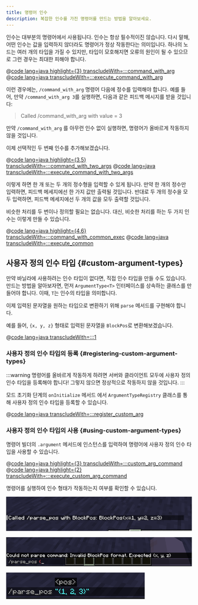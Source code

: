 ```yaml
---
title: 명령어 인수
description: 복잡한 인수를 가진 명령어를 만드는 방법을 알아보세요.
---
```


인수는 대부분의 명령어에서 사용됩니다. 인수는 항상 필수적이진 않습니다. 다시 말해, 어떤 인수는 값을 입력하지 않더라도 명령어가 정상 작동한다는 의미입니다. 하나의 노드는 여러 개의 타입을 가질 수 있지만, 타입이 모호해지면 오류의 원인이 될 수 있으므로 그런 경우는 최대한 피해야 합니다.

@[code lang=java highlight={3} transcludeWith=:::command_with_arg](@/reference/1.21.8/src/main/java/com/example/docs/command/FabricDocsReferenceCommands.java)
@[code lang=java transcludeWith=:::execute_command_with_arg](@/reference/1.21.8/src/main/java/com/example/docs/command/FabricDocsReferenceCommands.java)

이런 경우에는, `/command_with_arg` 명령어 다음에 정수를 입력해야 합니다. 예를 들어, 만약 `/command_with_arg 3`를 실행하면, 다음과 같은 피드백 메시지를 받을 것입니다:

> Called /command_with_arg with value = 3

만약 `/command_with_arg` 를 아무런 인수 없이 실행하면, 명령어가 올바르게 작동하지 않을 것입니다.

이제 선택적인 두 번째 인수를 추가해보겠습니다.

@[code lang=java highlight={3,5} transcludeWith=:::command_with_two_args](@/reference/1.21.8/src/main/java/com/example/docs/command/FabricDocsReferenceCommands.java)
@[code lang=java transcludeWith=:::execute_command_with_two_args](@/reference/1.21.8/src/main/java/com/example/docs/command/FabricDocsReferenceCommands.java)

이렇게 하면 한 개 또는 두 개의 정수형을 입력할 수 있게 됩니다. 만약 한 개의 정수만 입력하면, 피드백 메세지에선 한 가지 값만 출력될 것입니다. 반대로 두 개의 정수을 모두 입력하면, 피드백 메세지에선 두 개의 값을 모두 출력할 것입니다.

비슷한 처리를 두 번이나 정의할 필요는 없습니다. 대신, 비슷한 처리를 하는 두 가지 인수는 이렇게 만들 수 있습니다.

@[code lang=java highlight={4,6} transcludeWith=:::command_with_common_exec](@/reference/1.21.8/src/main/java/com/example/docs/command/FabricDocsReferenceCommands.java)
@[code lang=java transcludeWith=:::execute_common](@/reference/1.21.8/src/main/java/com/example/docs/command/FabricDocsReferenceCommands.java)

## 사용자 정의 인수 타입 {#custom-argument-types}

만약 바닐라에 사용하려는 인수 타입이 없다면, 직접 인수 타입을 만들 수도 있습니다. 만드는 방법을 알아보자면, 먼저 `ArgumentType<T>` 인터페이스를 상속하는 클래스를 만들어야 합니다. 이때, `T`는 인수의 타입을 의미합니다.

이제 입력된 문자열을 원하는 타입으로 변환하기 위해 `parse` 메서드를 구현해야 합니다.

예를 들어, `{x, y, z}` 형태로 입력된 문자열을 `BlockPos`로 변환해보겠습니다.

@[code lang=java transcludeWith=:::1](@/reference/1.21.8/src/main/java/com/example/docs/command/BlockPosArgumentType.java)

### 사용자 정의 인수 타입의 등록 {#registering-custom-argument-types}

:::warning
명령어를 올바르게 작동하게 하려면 서버와 클라이언트 모두에 사용자 정의 인수 타입을 등록해야 합니다! 그렇지 않으면 정상적으로 작동하지 않을 것입니다.
:::

모드 초기화 단계의 `onInitialize` 메서드 에서 `ArgumentTypeRegistry` 클래스를 통해 사용자 정의 인수 타입을 등록할 수 있습니다.

@[code lang=java transcludeWith=:::register_custom_arg](@/reference/1.21.8/src/main/java/com/example/docs/command/FabricDocsReferenceCommands.java)

### 사용자 정의 인수 타입의 사용 {#using-custom-argument-types}

명령어 빌더의 `.argument` 메서드에 인스턴스를 입력하여 명령어에 사용자 정의 인수 타입을 사용할 수 있습니다.

@[code lang=java highlight={3} transcludeWith=:::custom_arg_command](@/reference/1.21.8/src/main/java/com/example/docs/command/FabricDocsReferenceCommands.java)
@[code lang=java highlight={2} transcludeWith=:::execute_custom_arg_command](@/reference/1.21.8/src/main/java/com/example/docs/command/FabricDocsReferenceCommands.java)

명령어를 실행하여 인수 형태가 작동하는지 여부를 확인할 수 있습니다.

![명령어 결과](/assets/develop/commands/custom-arguments_result.png)

![올바르지 않은 인수](/assets/develop/commands/custom-arguments_fail.png)

![올바른 인수](/assets/develop/commands/custom-arguments_valid.png)
